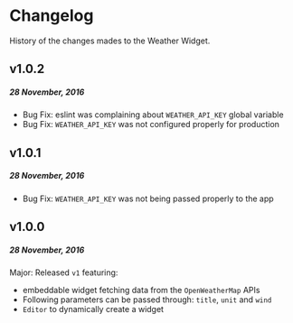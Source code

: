 # Changelog

History of the changes mades to the Weather Widget.

## v1.0.2
##### 28 November, 2016

- Bug Fix: eslint was complaining about `WEATHER_API_KEY` global variable
- Bug Fix: `WEATHER_API_KEY` was not configured properly for production

## v1.0.1
##### 28 November, 2016

- Bug Fix: `WEATHER_API_KEY` was not being passed properly to the app

## v1.0.0
##### 28 November, 2016

Major: Released `v1` featuring:
- embeddable widget fetching data from the `OpenWeatherMap` APIs
- Following parameters can be passed through: `title`, `unit` and `wind`
- `Editor` to dynamically create a widget
